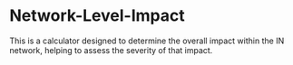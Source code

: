 # Network-Level-Impact

This is a calculator designed to determine the overall impact within the IN network, helping to assess the severity of that impact.
